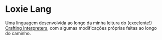 # Loxie Lang

Uma linguagem desenvolvida ao longo da minha leitura do (excelente!) [Crafting Interpreters](https://craftinginterpreters.com/), com algumas modificações próprias feitas ao longo do caminho.
